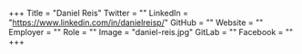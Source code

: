 +++
Title = "Daniel Reis"
Twitter = ""
LinkedIn = "https://www.linkedin.com/in/danielreisp/"
GitHub = ""
Website = ""
Employer = ""
Role = ""
Image = "daniel-reis.jpg"
GitLab = ""
Facebook = ""
+++
